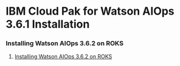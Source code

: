 # IBM Cloud Pak for Watson AIOps 3.6.1 Installation

### Installing Watson AIOps 3.6.2 on ROKS

1. [Installing Watson AIOps 3.6.2 on ROKS](./01-install-aimgr-on-roks)


